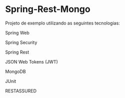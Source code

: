 # Spring-Rest-Mongo

Projeto de exemplo utilizando as seguintes tecnologias:

Spring Web

Spring Security

Spring Rest

JSON Web Tokens (JWT)

MongoDB

JUnit

RESTASSURED


